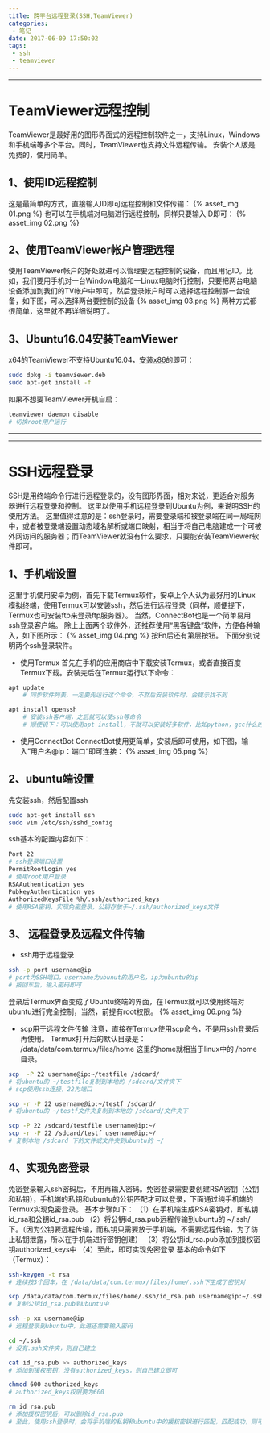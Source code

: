 ```yaml
---
title: 跨平台远程登录(SSH,TeamViewer)
categories:
 - 笔记
date: 2017-06-09 17:50:02
tags:
 - ssh
 - teamviewer
---
```


---
# TeamViewer远程控制
TeamViewer是最好用的图形界面式的远程控制软件之一，支持Linux，Windows和手机端等多个平台。同时，TeamViewer也支持文件远程传输。
安装个人版是免费的，使用简单。

<!-- more -->

## 1、使用ID远程控制
这是最简单的方式，直接输入ID即可远程控制和文件传输：
{% asset_img 01.png %}
也可以在手机端对电脑进行远程控制，同样只要输入ID即可：
{% asset_img 02.png %}

## 2、使用TeamViewer帐户管理远程
使用TeamViewer帐户的好处就进可以管理要远程控制的设备，而且用记ID。比如，我们要用手机对一台Window电脑和一Linux电脑时行控制，只要把两台电脑设备添加到我们的TV帐户中即可，然后登录帐户时可以选择远程控制那一台设备，如下图，可以选择两台要控制的设备
{% asset_img 03.png %}
两种方式都很简单，这里就不再详细说明了。

## 3、Ubuntu16.04安装TeamViewer
x64的TeamViewer不支持Ubuntu16.04，[安装x86](https://www.teamviewer.com/en/help/363-How-do-I-install-TeamViewer-on-my-Linux-distribution.aspx#other)的即可：

```bash
sudo dpkg -i teamviewer.deb
sudo apt-get install -f
```
如果不想要TeamViewer开机自启：

```bash
teamviewer daemon disable
# 切换root用户运行	
```


---

---

# SSH远程登录
SSH是用终端命令行进行远程登录的，没有图形界面，相对来说，更适合对服务器进行远程登录和控制。
这里以使用手机远程登录到Ubuntu为例，来说明SSH的使用方法。
这里值得注意的是：ssh登录时，需要登录端和被登录端在同一局域网中，或者被登录端设置动态域名解析或端口映射，相当于将自己电脑建成一个可被外网访问的服务器；而TeamViewer就没有什么要求，只要能安装TeamViewer软件即可。

## 1、手机端设置
这里手机使用安卓为例，首先下载Termux软件，安卓上个人认为最好用的Linux模拟终端，使用Termux可以安装ssh，然后进行远程登录（同样，顺便提下，Termux也可安装ftp来登录ftp服务器）。
当然，ConnectBot也是一个简单易用ssh登录客户端。
除上上面两个软件外，还推荐使用“黑客键盘”软件，方便各种输入，如下图所示：
{% asset_img 04.png %}
按Fn后还有第层按钮。
下面分别说明两个ssh登录软件。

* 使用Termux
首先在手机的应用商店中下载安装Termux，或者直接百度Termux下载。安装完后在Termux运行以下命令：

```bash
apt update
	# 同步软件列表，一定要先运行这个命令，不然后安装软件时，会提示找不到

apt install openssh
	# 安装ssh客户端，之后就可以使ssh等命令
	# 顺便说下：可以使用apt install，不就可以安装好多软件，比如python，gcc什么的，可以自己尝试了，Termux有不少软件。
```

* 使用ConnectBot
ConnectBot使用更简单，安装后即可使用，如下图，输入”用户名@ip：端口“即可连接：
{% asset_img 05.png %}

## 2、ubuntu端设置
先安装ssh，然后配置ssh

```bash
sudo apt-get install ssh
sudo vim /etc/ssh/sshd_config
```

ssh基本的配置内容如下：

```bash
Port 22
# ssh登录端口设置
PermitRootLogin yes  
# 使用root用户登录
RSAAuthentication yes                                                   
PubkeyAuthentication yes
AuthorizedKeysFile %h/.ssh/authorized_keys
# 使用RSA密钥，实现免密登录，公钥存放于~/.ssh/authorized_keys文件
```

## 3、 远程登录及远程文件传输

* ssh用于远程登录

```bash
ssh -p port username@ip
# port为SSH端口，username为ubunut的用户名，ip为ubuntu的ip
# 按回车后，输入密码即可 
```

登录后Termux界面变成了Ubuntu终端的界面，在Termux就可以使用终端对ubuntu进行完全控制，当然，前提有root权限。
{% asset_img 06.png %}

* scp用于远程文件传输
注意，直接在Termux使用scp命令，不是用ssh登录后再使用。
Termux打开后的默认目录是：  /data/data/com.termux/files/home
这里的home就相当于linux中的 /home 目录。

```bash
scp  -P 22 username@ip:~/testfile /sdcard/
# 将ubuntu的 ~/testfile复制到本地的 /sdcard/文件夹下
# scp使用ssh连接，22为端口

scp -r -P 22 username@ip:~/testf /sdcard/
# 将ubuntu的 ~/testf文件夹复制到本地的 /sdcard/文件夹下

scp -P 22 /sdcard/testfile username@ip:~/
scp -r -P 22 /sdcard/testf username@ip:~/
# 复制本地 /sdcard 下的文件或文件夹到ubuntu的 ~/
```

## 4、实现免密登录
免密登录输入ssh密码后，不用再输入密码。免密登录需要要创建RSA密钥（公钥和私钥），手机端的私钥和ubuntu的公钥匹配才可以登录，下面通过纯手机端的Termux实现免密登录。
基本步骤如下：
（1）在手机端生成RSA密钥对，即私钥id_rsa和公钥id_rsa.pub
（2）将公钥id_rsa.pub远程传输到ubuntu的 ~/.ssh/下。（因为公钥要远程传输，而私钥只需要放于手机端，不需要远程传输，为了防止私钥泄露，所以在手机端进行密钥创建）
（3）将公钥id_rsa.pub添加到援权密钥authorized_keys中
（4）至此，即可实现免密登录
基本的命令如下（Termux）：

```bash
ssh-keygen -t rsa
# 连续按3个回车，在 /data/data/com.termux/files/home/.ssh下生成了密钥对

scp /data/data/com.termux/files/home/.ssh/id_rsa.pub username@ip:~/.ssh/
# 复制公钥id_rsa.pub到ubuntu中

ssh -p xx username@ip
# 远程登录到ubuntu中，此进还需要输入密码

cd ~/.ssh
# 没有.ssh文件夹，则自己建立

cat id_rsa.pub >> authorized_keys
# 添加到援权密钥，没有authorized_keys，则自己建立即可

chmod 600 authorized_keys
# authorized_keys权限要为600

rm id_rsa.pub
# 添加援权密钥后，可以删除id_rsa.pub
# 至此，使用ssh登录时，会将手机端的私钥和ubuntu中的援权密钥进行匹配，匹配成功，则可以实现免密登录
```
